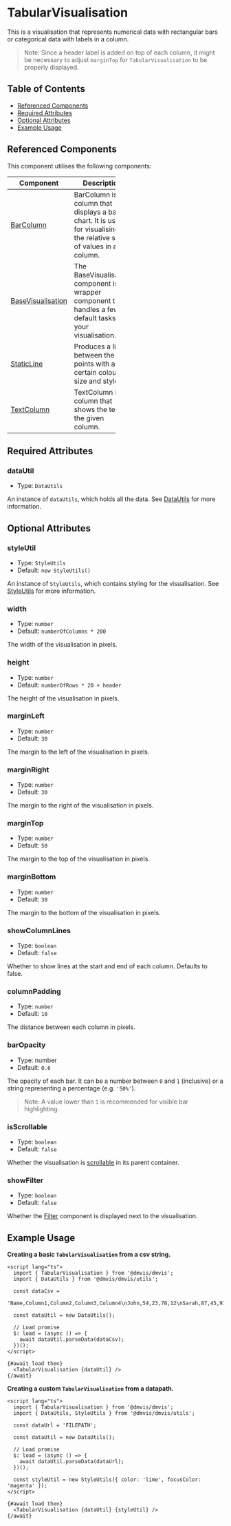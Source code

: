 # TabularVisualisation

This is a visualisation that represents numerical data with rectangular bars or
categorical data with labels in a column.

> Note: Since a header label is added on top of each column, it might be necessary to adjust `marginTop` for `TabularVisualisation` to be properly displayed.

## Table of Contents

- [Referenced Components](#referenced-components)
- [Required Attributes](#required-attributes)
- [Optional Attributes](#optional-attributes)
- [Example Usage](#example-usage)

## Referenced Components

This component utilises the following components:

<table style="width: 50%">
  <thead>
    <tr>
      <th style="width: 20%;">Component</th>
      <th style="width: 80%;">Description</th>
    </tr>
  </thead>
  <tbody>
    <tr>
      <td><a href="#/columns/BarColumn.md">BarColumn</a></td>
      <td>BarColumn is a column that displays a bar chart. It is useful for visualising the relative size of values in a column.</td>
    </tr>
    <tr>
      <td><a href="#/components/BaseVisualisation.md">BaseVisualisation</a></td>
      <td>The BaseVisualisation component is a wrapper component that handles a few default tasks for your visualisation.</td>
    </tr>
    <tr>
      <td><a href="#/components/StaticLine.md">StaticLine</a></td>
      <td>Produces a line between the points with a certain colour, size and style.</td>
    </tr>
    <tr>
      <td><a href="#/columns/TextColumn.md">TextColumn</a></td>
      <td>TextColumn is a column that shows the text of the given column.</td>
    </tr>
  </tbody>
</table>

## Required Attributes

### dataUtil

- Type: `DataUtils`

An instance of `dataUtils`, which holds all the data. See [DataUtils](utils/DataUtils.md) for more information.

## Optional Attributes

### styleUtil

- Type: `StyleUtils`
- Default: `new StyleUtils()`

An instance of `StyleUtils`, which contains styling for the visualisation. See [StyleUtils](utils/StyleUtils.md) for more information.

### width

- Type: `number`
- Default: `numberOfColumns * 200`

The width of the visualisation in pixels.

### height

- Type: `number`
- Default: `numberOfRows * 20 + header`

The height of the visualisation in pixels.

### marginLeft

- Type: `number`
- Default: `30`

The margin to the left of the visualisation in pixels.

### marginRight

- Type: `number`
- Default: `30`

The margin to the right of the visualisation in pixels.

### marginTop

- Type: `number`
- Default: `50`

The margin to the top of the visualisation in pixels.

### marginBottom

- Type: `number`
- Default: `30`

The margin to the bottom of the visualisation in pixels.

### showColumnLines

- Type: `boolean`
- Default: `false`

Whether to show lines at the start and end of each column. Defaults to false.

### columnPadding

- Type: `number`
- Default: `10`

The distance between each column in pixels.

### barOpacity

- Type: number
- Default: `0.6`

The opacity of each bar.
It can be a number between `0` and `1` (inclusive) or a string representing a percentage (e.g. `'50%'`).

> Note: A value lower than `1` is recommended for visible bar highlighting.

### isScrollable

- Type: `boolean`
- Default: `false`

Whether the visualisation is [scrollable](components/Scrollable.md) in its parent container.

### showFilter

- Type: `boolean`
- Default: `false`

Whether the [Filter](components/Filter.md) component is displayed next to the visualisation.

## Example Usage

<b>Creating a basic `TabularVisualisation` from a csv string.</b>

```svelte
<script lang="ts">
  import { TabularVisualisation } from '@dmvis/dmvis';
  import { DataUtils } from '@dmvis/dmvis/utils';

  const dataCsv =
    'Name,Column1,Column2,Column3,Column4\nJohn,54,23,78,12\nSarah,87,45,91,63\nMichael,32,68,15,77\nEmily,96,42,19,55\nDavid,21,84,37,29\nLisa,73,10,56,88\nMatthew,49,27,83,14\nEmma,17,36,70,92\nJames,61,79,24,47\nSophia,38,52,66,31\n';

  const dataUtil = new DataUtils();

  // Load promise
  $: load = (async () => {
    await dataUtil.parseData(dataCsv);
  })();
</script>

{#await load then}
  <TabularVisualisation {dataUtil} />
{/await}
```

<b>Creating a custom `TabularVisualisation` from a datapath.</b>

```svelte
<script lang="ts">
  import { TabularVisualisation } from '@dmvis/dmvis';
  import { DataUtils, StyleUtils } from '@dmvis/dmvis/utils';

  const dataUrl = 'FILEPATH';

  const dataUtil = new DataUtils();

  // Load promise
  $: load = (async () => {
    await dataUtil.parseData(dataUrl);
  })();

  const styleUtil = new StyleUtils({ color: 'lime', focusColor: 'magenta' });
</script>

{#await load then}
  <TabularVisualisation {dataUtil} {styleUtil} />
{/await}
```
